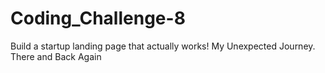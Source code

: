 # Coding_Challenge-8
Build a startup landing page that actually works!
My Unexpected Journey. There and Back Again 
